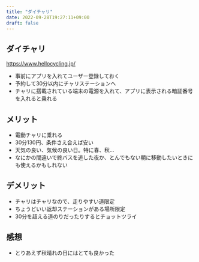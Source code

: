 ```yaml
---
title: "ダイチャリ"
date: 2022-09-28T19:27:11+09:00
draft: false
---
```


## ダイチャリ

https://www.hellocycling.jp/

- 事前にアプリを入れてユーザー登録しておく
- 予約して30分以内にチャリステーションへ
- チャリに搭載されている端末の電源を入れて、アプリに表示される暗証番号を入れると乗れる

## メリット

- 電動チャリに乗れる
- 30分130円、条件さえ合えば安い
- 天気の良い、気候の良い日。特に春、秋...
- なにかの間違いで終バスを逃した夜か、とんでもない朝に移動したいときにも使えるかもしれない


## デメリット

- チャリはチャリなので、走りやすい道限定
- ちょうどいい返却ステーションがある場所限定
- 30分を超える道のりだったりするとチョットツライ

## 感想

- とりあえず秋晴れの日にはとても良かった

